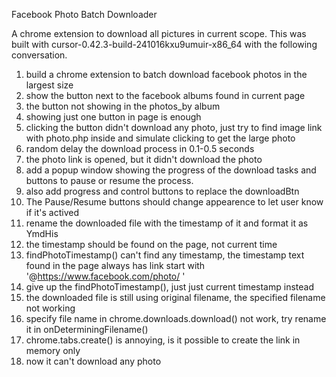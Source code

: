 Facebook Photo Batch Downloader

A chrome extension to download all pictures in current scope. This was built with cursor-0.42.3-build-241016kxu9umuir-x86_64 with the following conversation.

1. build a chrome extension to batch download facebook photos in the largest size
2. show the button next to the facebook albums found in current page
3. the button not showing in the photos_by album
4. showing just one button in page is enough
5. clicking the button didn't download any photo, just try to find image link with photo.php inside and simulate clicking to get the large photo
6. random delay the download process in 0.1-0.5 seconds
7. the photo link is opened, but it didn't download the photo
8. add a popup window showing the progress of the download tasks and buttons to pause or resume the process.
9. also add progress and control buttons to replace the downloadBtn
10. The Pause/Resume buttons should change appearence to let user know if it's actived
11. rename the downloaded file with the timestamp of it and format it as YmdHis
12. the timestamp should be found on the page, not current time
13. findPhotoTimestamp() can't find any timestamp, the timestamp text found in the page always has link start with '@https://www.facebook.com/photo/ '
14. give up the findPhotoTimestamp(), just just current timestamp instead
15. the downloaded file is still using original filename, the specified filename not working
16. specify file name in chrome.downloads.download() not work, try rename it in onDeterminingFilename()
17. chrome.tabs.create() is annoying, is it possible to create the link in memory only
18. now it can't download any photo
